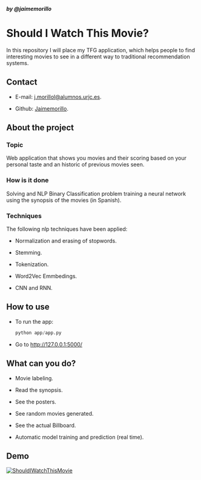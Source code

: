 ***by @jaimemorillo***

# Should I Watch This Movie?



In this repository I will place my TFG application, which helps people to find interesting movies to see in a different way to traditional recommendation systems.

## Contact

- E-mail: j.morillol@alumnos.urjc.es.

- Github: [Jaimemorillo](https://github.com/Jaimemorillo).

  

## About the project

### Topic

Web application that shows you movies and their scoring based on your personal taste and an historic of previous movies seen.

### How is it done

Solving and NLP Binary Classification problem training a neural network using the synopsis of the movies (in Spanish).

### Techniques

The following nlp techniques have been applied:

- Normalization and erasing of stopwords.

- Stemming.

- Tokenization.

- Word2Vec Emmbedings.

- CNN and RNN.

  

## How to use

- To run the app:

  ```python
  python app/app.py
  ```

- Go to http://127.0.0.1:5000/


## What can you do?

- Movie labeling.

- Read the synopsis.

- See the posters.

- See random movies generated.

- See the actual Billboard.

- Automatic model training and prediction (real time).

  

## Demo

[![ShouldIWatchThisMovie](https://img.youtube.com/vi/1pWX_tmT7zg/0.jpg)](https://www.youtube.com/watch?v=1pWX_tmT7zg&feature=youtu.be)




